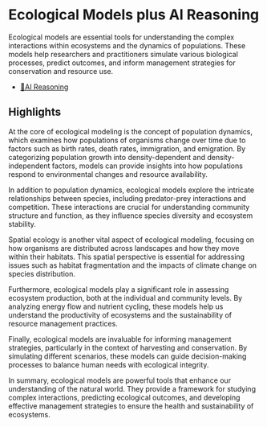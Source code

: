 # Ecological Models plus AI Reasoning
Ecological models are essential tools for understanding the complex interactions within ecosystems and the dynamics of populations. These models help researchers and practitioners simulate various biological processes, predict outcomes, and inform management strategies for conservation and resource use.

- [🧠AI Reasoning](https://viadean.notion.site/Ecological-Models-plus-AI-Reasoning-1b41ae7b9a3280fd8addefb628f49ddd?pvs=4)

## Highlights


At the core of ecological modeling is the concept of population dynamics, which examines how populations of organisms change over time due to factors such as birth rates, death rates, immigration, and emigration. By categorizing population growth into density-dependent and density-independent factors, models can provide insights into how populations respond to environmental changes and resource availability.

In addition to population dynamics, ecological models explore the intricate relationships between species, including predator-prey interactions and competition. These interactions are crucial for understanding community structure and function, as they influence species diversity and ecosystem stability.

Spatial ecology is another vital aspect of ecological modeling, focusing on how organisms are distributed across landscapes and how they move within their habitats. This spatial perspective is essential for addressing issues such as habitat fragmentation and the impacts of climate change on species distribution.

Furthermore, ecological models play a significant role in assessing ecosystem production, both at the individual and community levels. By analyzing energy flow and nutrient cycling, these models help us understand the productivity of ecosystems and the sustainability of resource management practices.

Finally, ecological models are invaluable for informing management strategies, particularly in the context of harvesting and conservation. By simulating different scenarios, these models can guide decision-making processes to balance human needs with ecological integrity.

In summary, ecological models are powerful tools that enhance our understanding of the natural world. They provide a framework for studying complex interactions, predicting ecological outcomes, and developing effective management strategies to ensure the health and sustainability of ecosystems.
